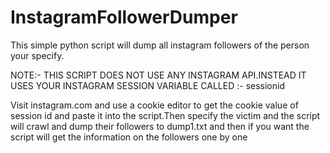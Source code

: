 # InstagramFollowerDumper
This simple python script will dump all instagram followers of the person your specify.


NOTE:- THIS SCRIPT DOES NOT USE ANY INSTAGRAM API.INSTEAD IT USES YOUR INSTAGRAM SESSION VARIABLE CALLED  :- sessionid


Visit instagram.com and use a cookie editor to get the cookie value of session id and paste it into the script.Then specify the victim and the script will crawl and dump their followers to dump1.txt and then if you want the script will get the information on the followers one by one
